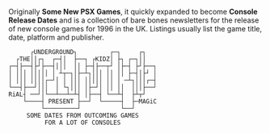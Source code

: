 Originally **Some New PSX Games**, it quickly expanded to become **Console Release Dates** and is a collection of bare bones newsletters for the release of new console games for 1996 in the UK. Listings usually list the game title, date, platform and publisher.

```
      ┌UNDERGROUND┐         ┌─┐     ┌┐    
  ┌THE││┌┐  ┌─┤│  ├──┐ ┌KIDZ│ ├┐ ┌─┐││    
┌─┤├──┤├┘├──┤│││  ││ ├─┤├──┬┘ │├─┤ ├┘├──┐ 
│ │││ │││││ │ ┴┬─┐│├─┴┐│││ ││ ││ ├─┤│├┘ │ 
│ │││ ││││┌─┘│ │ │││ │││││ ││ │ ─┴┐│││┌─┤ 
└──┤├──┘│││  │ └┐│││ │├─┘│ ││ ││  │││├──┘ 
RiAL┤ ──┘│└──┴──┴─┴┤ │├──┤ └──┴┤  ├┴┬┘    
    └────┤ PRESENT ├──┘  └─────┤  ├─MAGiC 
         └─────────┘           └──┘       
     SOME DATES FROM OUTCOMING GAMES      
          FOR A LOT OF CONSOLES           
```